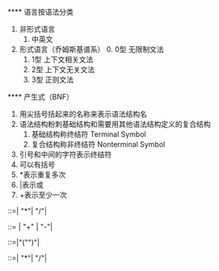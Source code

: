**** 语言按语法分类
1. 非形式语言
   1. 中英文
2. 形式语言（乔姆斯基谱系）
   0. 0型 无限制文法
   1. 1型 上下文相关文法
   2. 2型 上下文无关文法
   3. 3型 正则文法


**** 产生式（BNF）
1. 用尖括号括起来的名称来表示语法结构名
2. 语法结构粉刺基础结构和需要用其他语法结构定义的复合结构
   1. 基础结构称终结符 Terminal Symbol
   2. 复合结构称非终结符 Nonterminal Symbol 
3. 引号和中间的字符表示终结符
4. 可以有括号
5. *表示重复多次
6. |表示或
7. +表示至少一次

<MultiplicativeExpression>::=<Number>|
                <MultiplicativeExpression>"*"<Number>|
                <MultiplicativeExpression>"/"<Number>|

<AddtiveExpression>::=<MultiplicativeExpression> | <AddtiveExpression>"+"<MultiplicativeExpression> |
<AddtiveExpression>"-"<MultiplicativeExpression>|

<BracketsExpression>::=<Number>|"("<AddtiveExpression>")"|


<MultiplicativeExpression>::=<Number>|
                <MultiplicativeExpression>"*"<BracketsExpression>|
                <MultiplicativeExpression>"/"<BracketsExpression>|